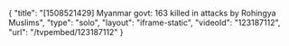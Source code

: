 {
    "title": "[1508521429] Myanmar govt: 163 killed in attacks by Rohingya Muslims",
    "type": "solo",
    "layout": "iframe-static",
    "videoId": "123187112",
    "url": "\/tvpembed\/123187112"
}